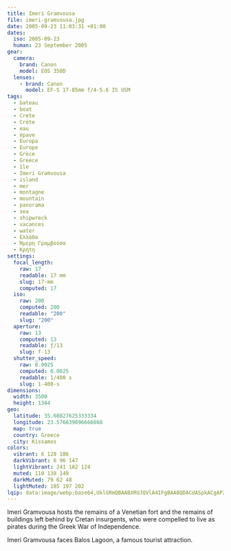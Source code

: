 ```yaml
---
title: Imeri Gramvousa
file: imeri-gramvousa.jpg
date: 2005-09-23 11:03:31 +01:00
dates:
  iso: 2005-09-23
  human: 23 September 2005
gear:
  camera:
    brand: Canon
    model: EOS 350D
  lenses:
    - brand: Canon
      model: EF-S 17-85mm f/4-5.6 IS USM
tags:
  - bateau
  - boat
  - Crete
  - Crète
  - eau
  - épave
  - Europa
  - Europe
  - Grèce
  - Greece
  - île
  - Imeri Gramvousa
  - island
  - mer
  - montagne
  - mountain
  - panorama
  - sea
  - shipwreck
  - vacances
  - water
  - Ελλάδα
  - Ήμερη Γραμβούσα
  - Κρήτη
settings:
  focal_length:
    raw: 17
    readable: 17 mm
    slug: 17-mm
    computed: 17
  iso:
    raw: 200
    computed: 200
    readable: "200"
    slug: "200"
  aperture:
    raw: 13
    computed: 13
    readable: ƒ/13
    slug: f-13
  shutter_speed:
    raw: 0.0025
    computed: 0.0025
    readable: 1/400 s
    slug: 1-400-s
dimensions:
  width: 3500
  height: 1384
geo:
  latitude: 35.60827625333334
  longitude: 23.576639096666668
  map: true
  country: Greece
  city: Kissamos
colors:
  vibrant: 6 128 186
  darkVibrant: 6 96 147
  lightVibrant: 241 182 124
  muted: 110 138 149
  darkMuted: 79 62 48
  lightMuted: 185 197 202
lqip: data:image/webp;base64,UklGRmQBAABXRUJQVlA4IFgBAABQDACdASpkACgAP22exVi0q6gjsNXdmpAtiWZm71eyda5Wr/w5SfwRdAqpMY/X+R5XJ8+pzity+XNLF6Xo1Wqixc8ZdQkDd0+LcKXZuY14rnxQ6qOMNp1rZc9Z8c8T0QT8ly2+SDbaDPEaAADNnqqzIZKkU4Evm9sO0WfOrlqZZqtFjRz+SdaAoJuKgaRGirzY5oLJgkLpbjhCO2PpyKy3kuu0TzRojozzlET9T400T0togPJZctpt8eEm7SQ7xrzr2KSjIXK6oC+hitg8+uHfuopudYuWdvd1leiG2M2M6seFT3DOBXrkTzHONilIO8LBhwOD3M4/1cq7mmGQAP4tMCpsSpIkstbJdF+ZU+1o8l2ArhfZUaGcr9kPS78h09a4VM4DEm8lIdhM7st6qDkntR2wWobXJ0qmClkn+MzsLYyrhqKy46XG0gOeSrGwnqTZzM0xnSAAAA==
---
```


Imeri Gramvousa hosts the remains of a Venetian fort and the remains of buildings left behind by Cretan insurgents, who were compelled to live as pirates during the Greek War of Independence.

Imeri Gramvousa faces Balos Lagoon, a famous  tourist attraction.

